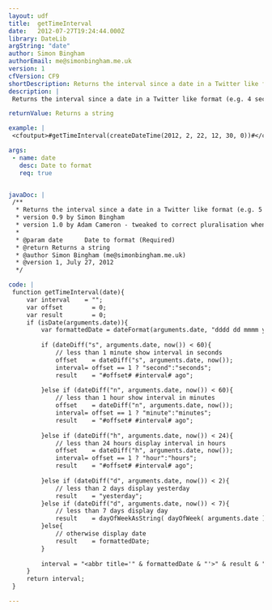 ```yaml
---
layout: udf
title:  getTimeInterval
date:   2012-07-27T19:24:44.000Z
library: DateLib
argString: "date"
author: Simon Bingham
authorEmail: me@simonbingham.me.uk
version: 1
cfVersion: CF9
shortDescription: Returns the interval since a date in a Twitter like format (e.g. 5 minutes ago)
description: |
 Returns the interval since a date in a Twitter like format (e.g. 4 seconds ago, 5 minutes ago, 6 hours ago, yesterday, etc).

returnValue: Returns a string

example: |
 <cfoutput>#getTimeInterval(createDateTime(2012, 2, 22, 12, 30, 0))#</cfoutput>

args:
 - name: date
   desc: Date to format
   req: true


javaDoc: |
 /**
  * Returns the interval since a date in a Twitter like format (e.g. 5 minutes ago)
  * version 0.9 by Simon Bingham
  * version 1.0 by Adam Cameron - tweaked to correct pluralisation when the interval value was 1.
  * 
  * @param date      Date to format (Required)
  * @return Returns a string 
  * @author Simon Bingham (me@simonbingham.me.uk) 
  * @version 1, July 27, 2012 
  */

code: |
 function getTimeInterval(date){
     var interval    = "";
     var offset        = 0;
     var result        = 0;
     if (isDate(arguments.date)){
         var formattedDate = dateFormat(arguments.date, "dddd dd mmmm yyyy") & " at " & timeFormat(arguments.date, "HH:MM");
         
         if (dateDiff("s", arguments.date, now()) < 60){
             // less than 1 minute show interval in seconds
             offset    = dateDiff("s", arguments.date, now());
             interval= offset == 1 ? "second":"seconds";
             result    = "#offset# #interval# ago";
         
         }else if (dateDiff("n", arguments.date, now()) < 60){
             // less than 1 hour show interval in minutes
             offset    = dateDiff("n", arguments.date, now());
             interval= offset == 1 ? "minute":"minutes";
             result    = "#offset# #interval# ago";
         
         }else if (dateDiff("h", arguments.date, now()) < 24){
             // less than 24 hours display interval in hours
             offset    = dateDiff("h", arguments.date, now());
             interval= offset == 1 ? "hour":"hours";
             result    = "#offset# #interval# ago";
         
         }else if (dateDiff("d", arguments.date, now()) < 2){
             // less than 2 days display yesterday
             result    = "yesterday";
         }else if (dateDiff("d", arguments.date, now()) < 7){
             // less than 7 days display day
             result    = dayOfWeekAsString( dayOfWeek( arguments.date ));
         }else{
             // otherwise display date
             result    = formattedDate;
         }
         
         interval = "<abbr title='" & formattedDate & "'>" & result & "</abbr>";
     }
     return interval;
 }

---
```


